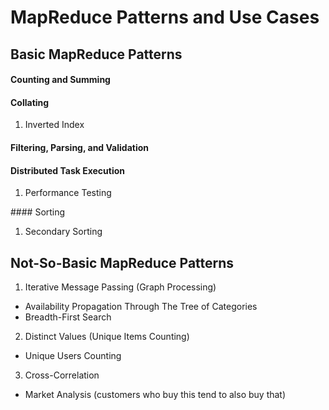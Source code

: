 <h1>MapReduce Patterns and Use Cases</h1>

## Basic MapReduce Patterns

#### Counting and Summing
#### Collating
<ol type="1"> 
   <li> Inverted Index</li>
</ol>

#### Filtering, Parsing, and Validation
#### Distributed Task Execution
<ol type = "1"> 
  <li>Performance Testing</li>
</ol> 
#### Sorting
<ol type = "1"> 
  <li>Secondary Sorting</li>
</ol> 

## Not-So-Basic MapReduce Patterns
1. Iterative Message Passing (Graph Processing)
  * Availability Propagation Through The Tree of Categories
  * Breadth-First Search
2. Distinct Values (Unique Items Counting)
  * Unique Users Counting
3. Cross-Correlation
  * Market Analysis (customers who buy this tend to also buy that)
